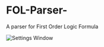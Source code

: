 # FOL-Parser-
A parser for First Order Logic Formula 

![Settings Window](https://user-images.githubusercontent.com/56607084/77767492-11111380-7039-11ea-93f1-74dee638c463.png)

